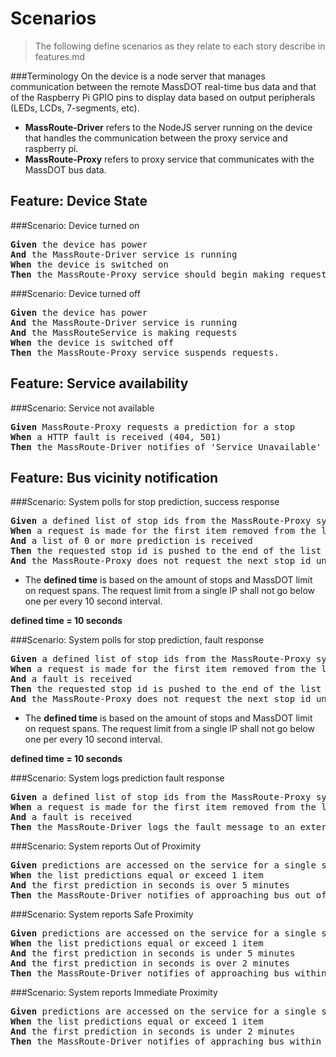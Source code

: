 Scenarios
===
> The following define scenarios as they relate to each story describe in features.md

###Terminology
On the device is a node server that manages communication between the remote MassDOT real-time bus data and that of the Raspberry Pi GPIO pins to display data based on output peripherals (LEDs, LCDs, 7-segments, etc).

* **MassRoute-Driver** refers to the NodeJS server running on the device that handles the communication between the proxy service and raspberry pi.
* **MassRoute-Proxy** refers to proxy service that communicates with the MassDOT bus data.


Feature: Device State
---
###Scenario: Device turned on
<pre>
<b>Given</b> the device has power
<b>And</b> the MassRoute-Driver service is running
<b>When</b> the device is switched on
<b>Then</b> the MassRoute-Proxy service should begin making requests.
</pre>

###Scenario: Device turned off
<pre>
<b>Given</b> the device has power
<b>And</b> the MassRoute-Driver service is running
<b>And</b> the MassRouteService is making requests
<b>When</b> the device is switched off
<b>Then</b> the MassRoute-Proxy service suspends requests.
</pre>


Feature: Service availability
---
###Scenario: Service not available
<pre>
<b>Given</b> MassRoute-Proxy requests a prediction for a stop
<b>When</b> a HTTP fault is received (404, 501)
<b>Then</b> the MassRoute-Driver notifies of 'Service Unavailable'
</pre>

Feature: Bus vicinity notification
---

###Scenario: System polls for stop prediction, success response
<pre>
<b>Given</b> a defined list of stop ids from the MassRoute-Proxy system
<b>When</b> a request is made for the first item removed from the list
<b>And</b> a list of 0 or more prediction is received
<b>Then</b> the requested stop id is pushed to the end of the list
<b>And</b> the MassRoute-Proxy does not request the next stop id until lapse of <i>defined time</i>.
</pre>
* The __defined time__ is based on the amount of stops and MassDOT limit on request spans. The request limit from a single IP shall not go below one per every 10 second interval.

__defined time = 10 seconds__

###Scenario: System polls for stop prediction, fault response
<pre>
<b>Given</b> a defined list of stop ids from the MassRoute-Proxy system
<b>When</b> a request is made for the first item removed from the list
<b>And</b> a fault is received
<b>Then</b> the requested stop id is pushed to the end of the list
<b>And</b> the MassRoute-Proxy does not request the next stop id until lapse of <i>defined time</i>.
</pre>
* The __defined time__ is based on the amount of stops and MassDOT limit on request spans. The request limit from a single IP shall not go below one per every 10 second interval.

__defined time = 10 seconds__

###Scenario: System logs prediction fault response
<pre>
<b>Given</b> a defined list of stop ids from the MassRoute-Proxy system
<b>When</b> a request is made for the first item removed from the list
<b>And</b> a fault is received
<b>Then</b> the MassRoute-Driver logs the fault message to an external file.
</pre>

###Scenario: System reports Out of Proximity
<pre>
<b>Given</b> predictions are accessed on the service for a single stop
<b>When</b> the list predictions equal or exceed 1 item
<b>And</b> the first prediction in seconds is over 5 minutes
<b>Then</b> the MassRoute-Driver notifies of approaching bus out of proximity.
</pre>

###Scenario: System reports Safe Proximity
<pre>
<b>Given</b> predictions are accessed on the service for a single stop
<b>When</b> the list predictions equal or exceed 1 item
<b>And</b> the first prediction in seconds is under 5 minutes
<b>And</b> the first prediction in seconds is over 2 minutes
<b>Then</b> the MassRoute-Driver notifies of approaching bus within a safe distance.
</pre>

###Scenario: System reports Immediate Proximity
<pre>
<b>Given</b> predictions are accessed on the service for a single stop
<b>When</b> the list predictions equal or exceed 1 item
<b>And</b> the first prediction in seconds is under 2 minutes
<b>Then</b> the MassRoute-Driver notifies of appraching bus within close distance.
</pre>
